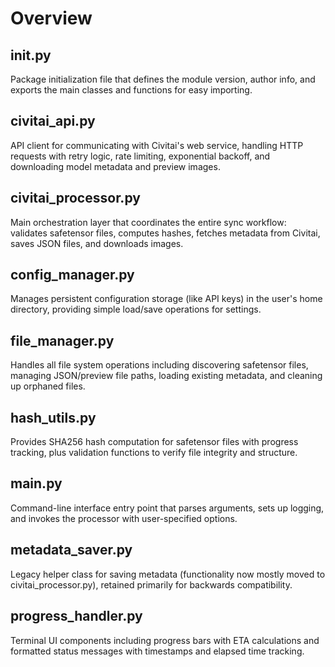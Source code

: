 # Overview

## __init__.py
Package initialization file that defines the module version, author info, and exports the main classes and functions for easy importing.

## civitai_api.py
API client for communicating with Civitai's web service, handling HTTP requests with retry logic, rate limiting, exponential backoff, and downloading model metadata and preview images.

## civitai_processor.py
Main orchestration layer that coordinates the entire sync workflow: validates safetensor files, computes hashes, fetches metadata from Civitai, saves JSON files, and downloads images.

## config_manager.py
Manages persistent configuration storage (like API keys) in the user's home directory, providing simple load/save operations for settings.

## file_manager.py
Handles all file system operations including discovering safetensor files, managing JSON/preview file paths, loading existing metadata, and cleaning up orphaned files.

## hash_utils.py
Provides SHA256 hash computation for safetensor files with progress tracking, plus validation functions to verify file integrity and structure.

## main.py
Command-line interface entry point that parses arguments, sets up logging, and invokes the processor with user-specified options.

## metadata_saver.py
Legacy helper class for saving metadata (functionality now mostly moved to civitai_processor.py), retained primarily for backwards compatibility.

## progress_handler.py
Terminal UI components including progress bars with ETA calculations and formatted status messages with timestamps and elapsed time tracking.
